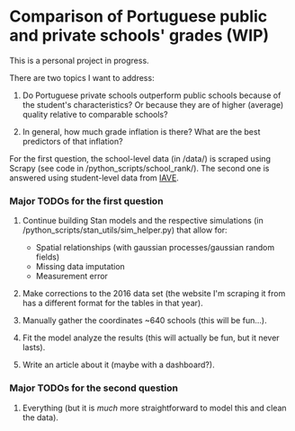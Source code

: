 # Comparison of Portuguese public and private schools' grades (WIP)

This is a personal project in progress. 

There are two topics I want to address:

1. Do Portuguese private schools outperform public schools because of
the student's characteristics? Or because they are of higher (average)
quality relative to comparable schools?

2. In general, how much grade inflation is there? What are the best
predictors of that inflation?

For the first question, the school-level data (in /data/) is scraped using
Scrapy (see code in /python_scripts/school_rank/). The second one is answered
using student-level data from [IAVE](https://www.dge.mec.pt/relatoriosestatisticas-0).

### Major TODOs for the first question

1. Continue building Stan models and the respective simulations (in
/python_scripts/stan_utils/sim_helper.py) that allow for:
    - Spatial relationships (with gaussian processes/gaussian random fields)
    - Missing data imputation
    - Measurement error

2. Make corrections to the 2016 data set (the website I'm scraping it from has
a different format for the tables in that year). 

3. Manually gather the coordinates ~640 schools (this will be fun...).

4. Fit the model analyze the results (this will actually be fun, but it never 
lasts).

5. Write an article about it (maybe with a dashboard?).

### Major TODOs for the second question

1. Everything (but it is *much* more straightforward to model this and clean
the data).




